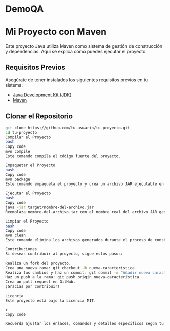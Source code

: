 # DemoQA
# Mi Proyecto con Maven

Este proyecto Java utiliza Maven como sistema de gestión de construcción y dependencias. Aquí se explica cómo puedes ejecutar el proyecto.

## Requisitos Previos

Asegúrate de tener instalados los siguientes requisitos previos en tu sistema:

- [Java Development Kit (JDK)](https://www.oracle.com/java/technologies/javase-downloads.html)
- [Maven](https://maven.apache.org/download.cgi)

## Clonar el Repositorio

```bash
git clone https://github.com/tu-usuario/tu-proyecto.git
cd tu-proyecto
Compilar el Proyecto
bash
Copy code
mvn compile
Este comando compila el código fuente del proyecto.

Empaquetar el Proyecto
bash
Copy code
mvn package
Este comando empaqueta el proyecto y crea un archivo JAR ejecutable en el directorio target/.

Ejecutar el Proyecto
bash
Copy code
java -jar target/nombre-del-archivo.jar
Reemplaza nombre-del-archivo.jar con el nombre real del archivo JAR generado.

Limpiar el Proyecto
bash
Copy code
mvn clean
Este comando elimina los archivos generados durante el proceso de construcción.

Contribuciones
Si deseas contribuir al proyecto, sigue estos pasos:

Realiza un fork del proyecto.
Crea una nueva rama: git checkout -b nueva-caracteristica
Realiza tus cambios y haz un commit: git commit -m "Añadir nueva característica"
Haz un push a la rama: git push origin nueva-caracteristica
Crea un pull request en GitHub.
¡Gracias por contribuir!

Licencia
Este proyecto está bajo la Licencia MIT.

r
Copy code

Recuerda ajustar los enlaces, comandos y detalles específicos según tu pr
